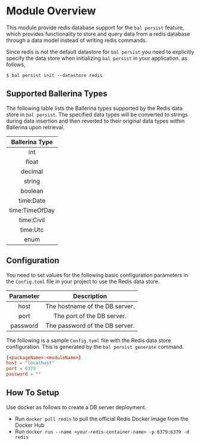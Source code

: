 # Module Overview

This module provide redis database support for the `bal persist` feature, which provides functionality to store and query data from a redis database through a data model instead of writing redis commands.

Since redis is not the default datastore for `bal persist` you need to explicitly specify the data store when initializing `bal persist` in your application. as follows,

```
$ bal persist init --datastore redis
```

## Supported Ballerina Types
The following table lists the Ballerina types supported by the Redis data store in `bal persist`. The specified data types will be converted to strings during data insertion and then reverted to their original data types within Ballerina upon retrieval.

|  Ballerina Type  |
|:----------------:|
|       int        |
|      float       |
|     decimal      |
|      string      |
|     boolean      |
|    time:Date     |
|  time:TimeOfDay  |
|    time:Civil    |
|     time:Utc     |
|       enum       |

## Configuration

You need to set values for the following basic configuration parameters in the `Config.toml` file in your project to use the Redis data store.

| Parameter  |             Description              |
|:----------:|:------------------------------------:|
|    host    |    The hostname of the DB server.    |
|    port    |      The port of the DB server.      |
|  password  |    The password of the DB server.    |

The following is a sample `Config.toml` file with the Redis data store configuration. This is generated by the `bal persist generate` command.

```toml
[<packageName>.<moduleName>]
host = "localhost"
port = 6379
password = ""
```

## How To Setup
Use docker as follows to create a DB server deployment.

* Run `docker pull redis` to pull the official Redis Docker image from the Docker Hub
* Run `docker run --name <your-redis-container-name> -p 6379:6379 -d redis`
